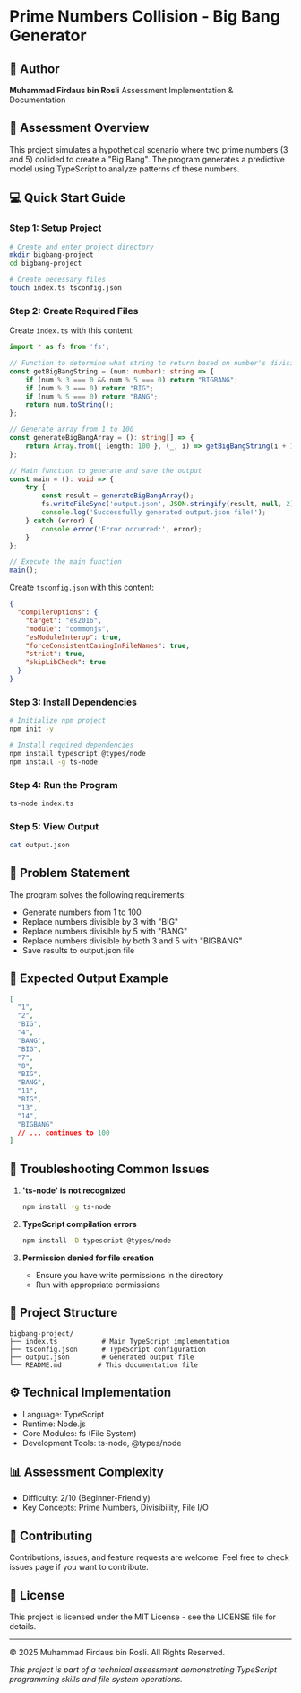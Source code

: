 
# Prime Numbers Collision - Big Bang Generator

## 👤 Author
**Muhammad Firdaus bin Rosli** 
Assessment Implementation & Documentation

## 🎯 Assessment Overview
This project simulates a hypothetical scenario where two prime numbers (3 and 5) collided to create a "Big Bang". The program generates a predictive model using TypeScript to analyze patterns of these numbers.

## 💻 Quick Start Guide

### Step 1: Setup Project
```bash
# Create and enter project directory
mkdir bigbang-project
cd bigbang-project

# Create necessary files
touch index.ts tsconfig.json
```

### Step 2: Create Required Files

Create `index.ts` with this content:
```typescript
import * as fs from 'fs';

// Function to determine what string to return based on number's divisibility
const getBigBangString = (num: number): string => {
    if (num % 3 === 0 && num % 5 === 0) return "BIGBANG";
    if (num % 3 === 0) return "BIG";
    if (num % 5 === 0) return "BANG";
    return num.toString();
};

// Generate array from 1 to 100
const generateBigBangArray = (): string[] => {
    return Array.from({ length: 100 }, (_, i) => getBigBangString(i + 1));
};

// Main function to generate and save the output
const main = (): void => {
    try {
        const result = generateBigBangArray();
        fs.writeFileSync('output.json', JSON.stringify(result, null, 2));
        console.log('Successfully generated output.json file!');
    } catch (error) {
        console.error('Error occurred:', error);
    }
};

// Execute the main function
main();
```

Create `tsconfig.json` with this content:
```json
{
  "compilerOptions": {
    "target": "es2016",
    "module": "commonjs",
    "esModuleInterop": true,
    "forceConsistentCasingInFileNames": true,
    "strict": true,
    "skipLibCheck": true
  }
}
```

### Step 3: Install Dependencies
```bash
# Initialize npm project
npm init -y

# Install required dependencies
npm install typescript @types/node
npm install -g ts-node
```

### Step 4: Run the Program
```bash
ts-node index.ts
```

### Step 5: View Output
```bash
cat output.json
```

## 🎯 Problem Statement
The program solves the following requirements:
- Generate numbers from 1 to 100
- Replace numbers divisible by 3 with "BIG"
- Replace numbers divisible by 5 with "BANG"
- Replace numbers divisible by both 3 and 5 with "BIGBANG"
- Save results to output.json file

## 📝 Expected Output Example
```json
[
  "1",
  "2",
  "BIG",
  "4",
  "BANG",
  "BIG",
  "7",
  "8",
  "BIG",
  "BANG",
  "11",
  "BIG",
  "13",
  "14",
  "BIGBANG"
  // ... continues to 100
]
```

## 🔧 Troubleshooting Common Issues

1. **'ts-node' is not recognized**
   ```bash
   npm install -g ts-node
   ```

2. **TypeScript compilation errors**
   ```bash
   npm install -D typescript @types/node
   ```

3. **Permission denied for file creation**
   - Ensure you have write permissions in the directory
   - Run with appropriate permissions

## 📁 Project Structure
```
bigbang-project/
├── index.ts           # Main TypeScript implementation
├── tsconfig.json      # TypeScript configuration
├── output.json        # Generated output file
└── README.md         # This documentation file
```

## ⚙️ Technical Implementation
- Language: TypeScript
- Runtime: Node.js
- Core Modules: fs (File System)
- Development Tools: ts-node, @types/node

## 📊 Assessment Complexity
- Difficulty: 2/10 (Beginner-Friendly)
- Key Concepts: Prime Numbers, Divisibility, File I/O

## 🤝 Contributing
Contributions, issues, and feature requests are welcome. Feel free to check issues page if you want to contribute.

## 📝 License
This project is licensed under the MIT License - see the LICENSE file for details.

---

© 2025 Muhammad Firdaus bin Rosli. All Rights Reserved.

*This project is part of a technical assessment demonstrating TypeScript programming skills and file system operations.*
